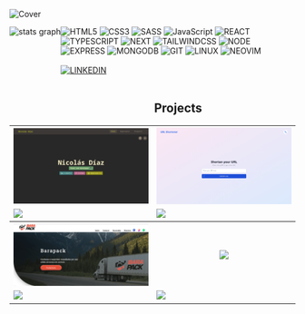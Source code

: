 ![Cover](https://github.com/user-attachments/assets/9a25b658-dc6a-437c-9673-8439746bc1d0)

<div align=center>
  <img align=left src="https://nikodiaz-stats-github.vercel.app/api?username=nikodiaz&hide_title=true&hide_rank=false&show_icons=true&include_all_commits=true&count_private=true&disable_animations=false&theme=gruvbox&locale=en&hide_border=true&order=1" height="160" alt="stats graph"  />
  <div align=left>
    <img src="https://img.shields.io/badge/HTML5-E34F26?style=for-the-badge&logo=html5&logoColor=000" alt="HTML5" />
    <img src="https://img.shields.io/badge/CSS3-1572B6?style=for-the-badge&logo=css3&logoColor=000" alt="CSS3" />
    <img src="https://img.shields.io/badge/SASS-CC6699?style=for-the-badge&logo=sass&logoColor=000" alt="SASS" />
    <img src="https://img.shields.io/badge/JavaScript-F7DF1E?style=for-the-badge&logo=javascript&logoColor=000" alt="JavaScript" />
    <img src="https://img.shields.io/badge/REACT-61DAFB?style=for-the-badge&logo=react&logoColor=000" alt="REACT" />
    <img src="https://img.shields.io/badge/TYPESCRIPT-3178C6?style=for-the-badge&logo=typescript&logoColor=000" alt="TYPESCRIPT" />
    <img src="https://img.shields.io/badge/NEXT-fff?style=for-the-badge&logo=next.js&logoColor=000" alt="NEXT" />
    <img src="https://img.shields.io/badge/TAILWINDCSS-06B6D4?style=for-the-badge&logo=tailwindcss&logoColor=000" alt="TAILWINDCSS" />
    <img src="https://img.shields.io/badge/NODE-5FA04E?style=for-the-badge&logo=node.js&logoColor=000" alt="NODE" />
    <img src="https://img.shields.io/badge/EXPRESS-fff?style=for-the-badge&logo=express&logoColor=000" alt="EXPRESS" />
    <img src="https://img.shields.io/badge/MONGODB-47A248?style=for-the-badge&logo=mongodb&logoColor=000" alt="MONGODB" />
    <img src="https://img.shields.io/badge/GIT-F05032?style=for-the-badge&logo=git&logoColor=000" alt="GIT" />
    <img src="https://img.shields.io/badge/LINUX-FCC624?style=for-the-badge&logo=linux&logoColor=000" alt="LINUX" />
    <img src="https://img.shields.io/badge/NEOVIM-57A143?style=for-the-badge&logo=neovim&logoColor=000" alt="NEOVIM" />
  </div>
  <br/>
  <div align=left>
    <a target="_blank" href="https://www.linkedin.com/in/bnicolasdiaz/"><img src="https://img.shields.io/badge/LINKEDIN-0A66C2?style=for-the-badge&logo=linkedin&logoColor=000&link=https://www.linkedin.com/in/bnicolasdiaz/" alt="LINKEDIN" /></a>
  </div>
</div>
<br/>
<h2 align=center>Projects</h2>

<table>
  <!--HEADER-->
   <tr>
      <th>
        <a href='https://github.com/nikodiaz/gruvbox_portfolio'>
         <img src='https://github.com/nikodiaz/gruvbox_portfolio/blob/main/public/screenshot.png' width='500px' />
        </a>
      </th>
       <th>
     <a href='https://github.com/nikodiaz/url-shortener-ui'>
      <img src='https://github.com/nikodiaz/url-shortener-ui/blob/main/public/screenshot.png' width='500px' />
      </a>
    </th>
    </tr>
  <!--BODY-->
    <tr>
      <td>
        <a href='https://github.com/nikodiaz/gruvbox_portfolio'>
         <img src='https://nikodiaz-stats-github.vercel.app/api/pin/?username=nikodiaz&repo=gruvbox_portfolio&theme=gruvbox&hide_border=true' width='500px' />
        </a>
      </td>
      <td>
        <a href='https://github.com/nikodiaz/url-shortener-ui'>
         <img src='https://nikodiaz-stats-github.vercel.app/api/pin/?username=nikodiaz&repo=url-shortener-ui&theme=gruvbox&hide_border=true' width='500px' />
        </a>
      </td>
    </tr>
  <!--HEADER-->
    <tr>
      <th>
        <a href='https://github.com/nikodiaz/barapack_landing'>
          <img src='https://github.com/nikodiaz/barapack_landing/blob/main/public/screenshot.png' width='500px' />
        </a>
      </th>
      <th>
        <a href='https://github.com/nikodiaz/app-estudiantes'>
          <img src='https://github.com/nikodiaz/app-estudiantes/raw/main/public/assets/images/appstudents.png' width='500px' />
        </a>
      </th>
      
  </tr>
  <!--BODY-->
    <tr>
      <td>
        <a href='https://github.com/nikodiaz/barapack_landing'>
         <img src='https://nikodiaz-stats-github.vercel.app/api/pin/?username=nikodiaz&repo=barapack_landing&theme=gruvbox&hide_border=true' width='500px' />
    </a>
      </td>
      <td>
        <a href='https://github.com/nikodiaz/app-estudiantes'>
         <img src='https://nikodiaz-stats-github.vercel.app/api/pin/?username=nikodiaz&repo=app-estudiantes&theme=gruvbox&hide_border=true' width='500px' />
    </a>
      </td>
    </tr>

 </table>
